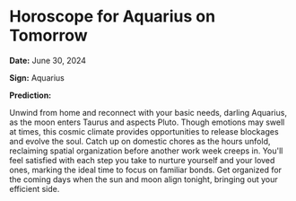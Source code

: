 # Horoscope for Aquarius on Tomorrow

**Date:** June 30, 2024

**Sign:** Aquarius

**Prediction:**

Unwind from home and reconnect with your basic needs, darling Aquarius, as the moon enters Taurus and aspects Pluto. Though emotions may swell at times, this cosmic climate provides opportunities to release blockages and evolve the soul. Catch up on domestic chores as the hours unfold, reclaiming spatial organization before another work week creeps in. You'll feel satisfied with each step you take to nurture yourself and your loved ones, marking the ideal time to focus on familiar bonds. Get organized for the coming days when the sun and moon align tonight, bringing out your efficient side.
